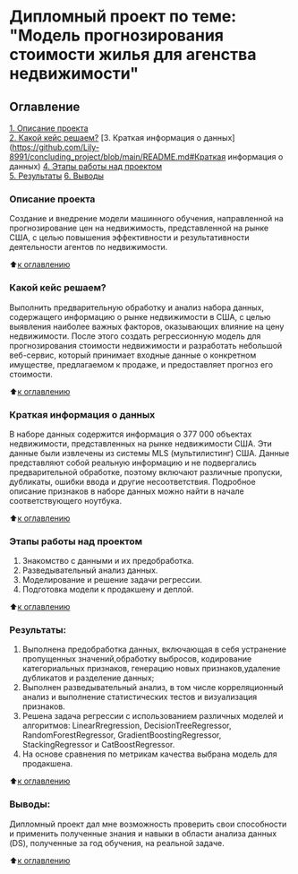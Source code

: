 # Дипломный проект по теме: "Модель прогнозирования стоимости жилья для агенства недвижимости"

## Оглавление  
[1. Описание проекта](https://github.com/Lily-8991/concluding_project/blob/main/README.md#Описание-проекта)  
[2. Какой кейс решаем?](https://github.com/Lily-8991/concluding_project/blob/main/README.md#Какой-кейс-решаем)
[3. Краткая информация о данных](https://github.com/Lily-8991/concluding_project/blob/main/README.md#Краткая информация о данных) 
[4. Этапы работы над проектом](https://github.com/Lily-8991/concluding_project/blob/main/README.md#Этапы-работы-над-проектом)  
[5. Результаты](https://github.com/Lily-8991/concluding_project/blob/main/README.md#Результаты) 
[6. Выводы](https://github.com/Lily-8991/concluding_project/blob/main/README.md#Выводы) 


### Описание проекта    
Создание и внедрение модели машинного обучения, направленной на прогнозирование цен на недвижимость, представленной на рынке США, с целью повышения эффективности и результативности деятельности агентов по недвижимости.

:arrow_up:[к оглавлению](https://github.com/Lily-8991/concluding_project/blob/main/README.md#Оглавление)

### Какой кейс решаем?  
Выполнить предварительную обработку и анализ набора данных, содержащего информацию о рынке недвижимости в США, с целью выявления наиболее важных факторов, оказывающих влияние на цену недвижимости. После этого создать регрессионную модель для прогнозирования стоимости недвижимости и разработать небольшой веб-сервис, который принимает входные данные о конкретном имуществе, предлагаемом к продаже, и предоставляет прогноз его стоимости.

:arrow_up:[к оглавлению](https://github.com/Lily-8991/concluding_project/blob/main/README.md#Оглавление)

###  Краткая информация о данных
В наборе данных содержится информация о 377 000 объектах недвижимости, представленных на рынке недвижимости США. Эти данные были извлечены из системы MLS (мультилистинг) США. Данные представляют собой реальную информацию и не подвергались предварительной обработке, поэтому включают различные пропуски, дубликаты, ошибки ввода и другие несоответствия. Подробное описание признаков в наборе данных можно найти в начале соответствующего ноутбука.

:arrow_up:[к оглавлению](https://github.com/Lily-8991/concluding_project/blob/main/README.md#Оглавление)

### Этапы работы над проектом  
1. Знакомство с данными и их предобработка.
2. Разведывательный анализ данных.
3. Моделирование и решение задачи регрессии.
4. Подготовка модели к продакшену и деплой.

:arrow_up:[к оглавлению](https://github.com/Lily-8991concluding_project/blob/main/README.md#Оглавление)

### Результаты:  
1. Выполнена предобработка данных, включающая в себя устранение пропущенных значений,обработку выбросов, кодирование категориальных признаков, генерацию новых признаков,удаление дубликатов и разделение данных;
2. Выполнен разведывательный анализ, в том числе корреляционный анализ и выполнение статистических тестов и визуализация признаков.
3. Решена задача регрессии с использованием различных моделей и алгоритмов: LinearRregression, DecisionTreeRegressor, RandomForestRegressor, GradientBoostingRegressor, StackingRegressor и CatBoostRegressor.
4. На основе сравнения по метрикам качества выбрана модель для продакшена.

:arrow_up:[к оглавлению](https://github.com/Lily-8991/concluding_project/blob/main/README.md#Оглавление)

### Выводы:  
Дипломный проект дал мне возможность проверить свои способности и применить полученные знания и навыки в области анализа данных (DS), полученные за год обучения, на реальной задаче.

:arrow_up:[к оглавлению](https://github.com/Lily-8991/concluding_project/blob/main/README.md#Оглавление)
